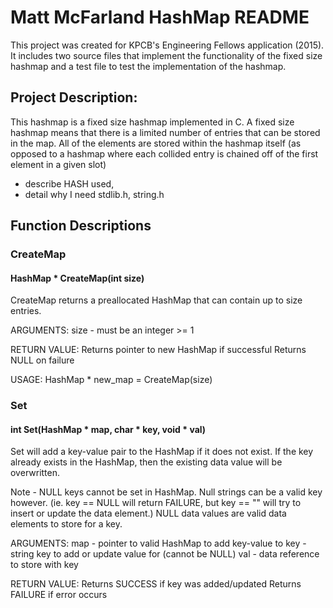 # Matt McFarland HashMap README

This project was created for KPCB's Engineering Fellows application (2015). It includes two source files that implement the functionality of the fixed size hashmap and a test file to test the implementation of the hashmap.

## Project Description:

This hashmap is a fixed size hashmap implemented in C. A fixed size hashmap means that there is a limited number of entries that can be stored in the map. All of the elements are stored within the hashmap itself (as opposed to a hashmap where each collided entry is chained off of the first element in a given slot)


- describe HASH used, 
- detail why I need stdlib.h, string.h

## Function Descriptions

### CreateMap
#### HashMap * CreateMap(int size)

CreateMap returns a preallocated HashMap that
can contain up to size entries. 

ARGUMENTS:
	size - must be an integer >= 1

RETURN VALUE:
	Returns pointer to new HashMap if successful
	Returns NULL on failure

USAGE:
	HashMap * new_map = CreateMap(size)
 

### Set
#### int Set(HashMap * map, char * key, void * val)

 Set will add a key-value pair to the HashMap
 if it does not exist. If the key already exists
 in the HashMap, then the existing data value will
 be overwritten.

 Note - NULL keys cannot be set in HashMap. Null
 strings can be a valid key however. (ie. key == NULL
 will return FAILURE, but key == "" will try to insert
 or update the data element.) NULL data values are
 valid data elements to store for a key.

 ARGUMENTS:
	map - pointer to valid HashMap to add key-value to
	key - string key to add or update value for (cannot be NULL)
	val - data reference to store with key
 
 RETURN VALUE:
	Returns SUCCESS if key was added/updated 
	Returns FAILURE if error occurs
  
